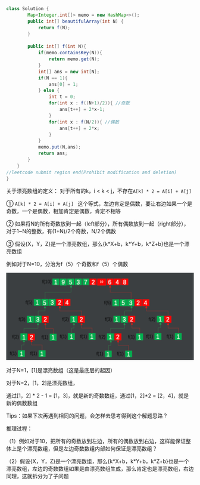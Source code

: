 ```java
class Solution {
        Map<Integer,int[]> memo = new HashMap<>();
        public int[] beautifulArray(int N) {
            return f(N);
        }

        public int[] f(int N){
            if(memo.containsKey(N)){
                return memo.get(N);
            }
            int[] ans = new int[N];
            if(N == 1){
                ans[0] = 1;
            } else {
                int t = 0;
                for(int x : f((N+1)/2)){ //奇数
                    ans[t++] = 2*x-1;
                }
                for(int x : f(N/2)){ //偶数
                    ans[t++] = 2*x;
                }
            }
            memo.put(N,ans);
            return ans;
        }
    }
//leetcode submit region end(Prohibit modification and deletion)
}
```

关于漂亮数组的定义：
对于所有的k，i < k < j，不存在`A[k] * 2 = A[i] + A[j] ` 



① `A[k] * 2 = A[i] + A[j] `  这个等式，左边肯定是偶数，要让右边如果一个是奇数，一个是偶数，相加肯定是偶数，肯定不相等

② 如果将N的所有奇数放到一起（left部分），所有偶数放到一起（right部分），对于1~N的整数，有(1+N)/2个奇数，N/2个偶数

③ 假设{X，Y，Z}是一个漂亮数组，那么{k\*X+b，k\*Y+b，k\*Z+b}也是一个漂亮数组

例如对于N=10，分治为f（5）个奇数和f（5）个偶数

![image-20210104175335524](image-20210104175335524.png)

对于N=1，[1]是漂亮数组（这是最底层的起因）

对于N=2，[1，2]是漂亮数组，

通过[1，2] * 2  - 1 = [1，3]，就是新的奇数数组，通过[1，2]*2 = [2，4]，就是新的偶数数组



Tips：如果下次再遇到相同的问题，会怎样去思考得到这个解题思路？

推理过程：

（1）例如对于10，把所有的奇数放到左边，所有的偶数放到右边，这样能保证整体上是个漂亮数组，但是左边奇数数组内部如何保证是漂亮数组？

（2）假设{X，Y，Z}是一个漂亮数组，那么{k\*X+b，k\*Y+b，k\*Z+b}也是一个漂亮数组，左边的奇数数组如果是由漂亮数组生成，那么肯定也是漂亮数组，右边同理，这就拆分为了子问题











































